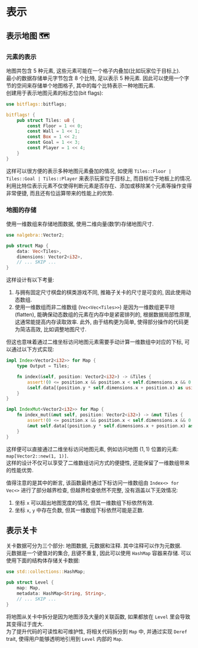 # 表示

## 表示地图 🗺️

### 元素的表示

地图共包含 5 种元素, 这些元素可能在一个格子内叠加(比如玩家位于目标上).  
最小的数据存储单元字节包含 8 个比特, 足以表示 5 种元素. 因此可以使用一个字节的空间来存储单个地图格子, 其中的每个比特表示一种地图元素.  
创建用于表示地图元素的标志位(bit flags):

```rs
use bitflags::bitflags;

bitflags! {
    pub struct Tiles: u8 {
        const Floor = 1 << 0;
        const Wall = 1 << 1;
        const Box = 1 << 2;
        const Goal = 1 << 3;
        const Player = 1 << 4;
    }
}
```

这样可以很方便的表示多种地图元素叠加的情况, 如使用 `Tiles::Floor | Tiles::Goal | Tiles::Player` 来表示玩家位于目标上, 而目标位于地板上的情况.  
利用比特位表示元素不仅使得判断元素是否存在、添加或移除某个元素等操作变得非常便捷, 而且还有位运算带来的性能上的优势.

### 地图的存储

使用一维数组来存储地图数据, 使用二维向量(数学)存储地图尺寸.

```rs
use nalgebra::Vector2;

pub struct Map {
    data: Vec<Tiles>,
    dimensions: Vector2<i32>,
    // ... SKIP ...
}
```

这样设计有以下考量:

1. 与拥有固定尺寸棋盘的棋类游戏不同, 推箱子关卡的尺寸是可变的, 因此使用动态数组.
2. 使用一维数组而非二维数组 (`Vec<Vec<Tiles>>`) 是因为一维数组更平坦(flatten), 能确保动态数组的元素在内存中是紧密排列的, 根据数据局部性原理, 这通常能提高内存读取效率. 此外, 由于结构更为简单, 使得部分操作的代码更为简洁高效, 比如调整地图尺寸.

但这也意味着通过二维坐标访问地图元素需要手动计算一维数组中对应的下标, 可以通过以下方式实现:

```rs
impl Index<Vector2<i32>> for Map {
    type Output = Tiles;

    fn index(&self, position: Vector2<i32>) -> &Tiles {
        assert!(0 <= position.x && position.x < self.dimensions.x && 0 <= position.y);
        &self.data[(position.y * self.dimensions.x + position.x) as usize]
    }
}

impl IndexMut<Vector2<i32>> for Map {
    fn index_mut(&mut self, position: Vector2<i32>) -> &mut Tiles {
        assert!(0 <= position.x && position.x < self.dimensions.x && 0 <= position.y);
        &mut self.data[(position.y * self.dimensions.x + position.x) as usize]
    }
}
```

这样便可以直接通过二维坐标访问地图元素, 例如访问地图 $(1, 1)$ 位置的元素: `map[Vector2::new(1, 1)]`.  
这样的设计不仅可以享受了二维数组访问方式的便捷性, 还能保留了一维数组带来的性能优势.

值得注意的是其中的断言, 该函数最终通过下标访问一维数组由 `Index<> for Vec<>` 进行了部分越界检查, 但越界检查依然不完整, 没有涵盖以下无效情况:

1. 坐标 `x` 可以超出地图宽度的情况, 但其一维数组下标依然有效.
2. 坐标 `x`, `y` 中存在负数, 但其一维数组下标依然可能是正数.

## 表示关卡

关卡数据可分为三个部分: 地图数据, 元数据和注释. 其中注释可以作为元数据.  
元数据是一个键值对的集合, 且键不重复, 因此可以使用 `HashMap` 容器来存储.
可以使用下面的结构体存储关卡数据:

```rs
use std::collections::HashMap;

pub struct Level {
    map: Map,
    metadata: HashMap<String, String>,
    // ... SKIP ...
}
```

将地图从关卡中拆分是因为地图涉及大量的关联函数, 如果都放在 `Level` 里会导致其变得过于庞大.  
为了提升代码的可读性和可维护性, 将相关代码拆分到 `Map` 中, 并通过实现 `Deref` trait, 使得用户能够透明地引用到 `Level` 内部的 `Map`.
